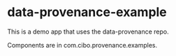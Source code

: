data-provenance-example
=======================

This is a demo app that uses the data-provenance repo.

Components are in com.cibo.provenance.examples.


